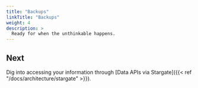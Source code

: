 ```yaml
---
title: "Backups"
linkTitle: "Backups"
weight: 4
description: >
  Ready for when the unthinkable happens.
---
```


## Next

Dig into accessing your information through [Data APIs via Stargate]({{< ref "/docs/architecture/stargate" >}}).
